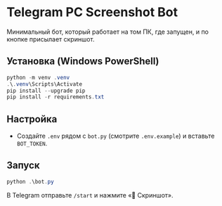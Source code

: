# Telegram PC Screenshot Bot

Минимальный бот, который работает на том ПК, где запущен, и по кнопке присылает скриншот.

## Установка (Windows PowerShell)
```powershell
python -m venv .venv
.\.venv\Scripts\Activate
pip install --upgrade pip
pip install -r requirements.txt
```

## Настройка
- Создайте `.env` рядом с `bot.py` (смотрите `.env.example`) и вставьте `BOT_TOKEN`.

## Запуск
```powershell
python .\bot.py
```

В Telegram отправьте `/start` и нажмите «📸 Скриншот». 
